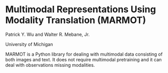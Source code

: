 # Multimodal Representations Using Modality Translation (MARMOT)

Patrick Y. Wu and Walter R. Mebane, Jr.

University of Michigan

MARMOT is a Python library for dealing with multimodal data consisting of both images and text. It does not require multimodal pretraining and it can deal with observations missing modalities.
